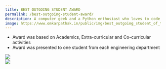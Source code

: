 ```yaml
---
title: BEST OUTGOING STUDENT AWARD
permalink: /best-outgoing-student-award/
description: A computer geek and a Python enthusiast who loves to code. Huge fan of open source softwares and an active contributor on GitHub. Also love to sketch and read Agatha Christie's novels.
image: https://www.omkarpathak.in/public/img/best_outgoing_student_of_the_year.jpg
---
```


- Award was based on Academics, Extra-curricular and Co-curricular activities
- Award was presented to one student from each engineering department

<div class="scroll-effect">
    <img src="{{ "public/img/best_outgoing_student_of_the_year.jpg" | relative_url }}">
</div>

<div class="scroll-effect">
    <img src="{{ "public/img/best_outgoing_student_award.jpg" | relative_url }}">
</div>
